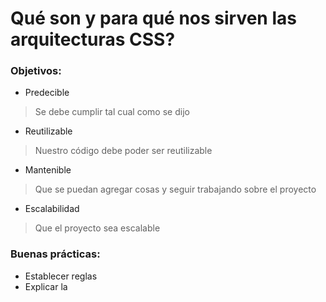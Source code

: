 # Qué son y para qué nos sirven las arquitecturas CSS?

### Objetivos:
* Predecible 
> Se debe cumplir tal cual como se dijo 
* Reutilizable
> Nuestro código debe poder ser reutilizable
* Mantenible
> Que se puedan agregar cosas y seguir trabajando sobre el proyecto
* Escalabilidad
> Que el proyecto sea escalable

### Buenas prácticas:
* Establecer reglas
* Explicar la 